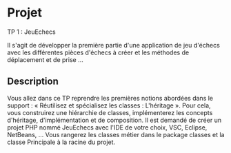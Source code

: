 # Projet

TP 1 : JeuEchecs

Il s'agit de développer la première partie d'une application de jeu d'échecs avec les différentes
pièces d'échecs à créer et les méthodes de déplacement et de prise …

## Description

Vous allez dans ce TP reprendre les premières notions abordées dans le support :
« Réutilisez et spécialisez les classes : L'héritage ».
Pour cela, vous construirez une hiérarchie de classes, implémenterez les concepts d'héritage,
d'implémentation et de composition.
Il est demandé de créer un projet PHP nommé JeuEchecs avec l'IDE de votre choix, VSC, Eclipse,
NetBeans, …
Vous rangerez les classes métier dans le package classes et la classe Principale à la racine du
projet.
